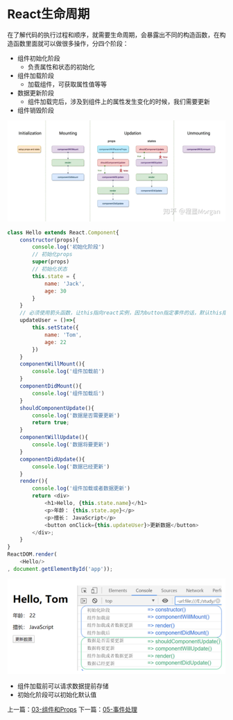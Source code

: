 # React生命周期

在了解代码的执行过程和顺序，就需要生命周期，会暴露出不同的构造函数，在构造函数里面就可以做很多操作，分四个阶段：

- 组件初始化阶段
  - 负责属性和状态的初始化
- 组件加载阶段
  - 加载组件，可获取属性值等等
- 数据更新阶段
  - 组件加载完后，涉及到组件上的属性发生变化的时候，我们需要更新
- 组件销毁阶段

![img](images/5287253-ccb7dedc0f94f981.webp)



```javascript
class Hello extends React.Component{
    constructor(props){
        console.log('初始化阶段')
        // 初始化props
        super(props)
        // 初始化状态
        this.state = {
            name: 'Jack',
            age: 30
        }
    }
    // 必须使用箭头函数，让this指向react实例，因为button指定事件的话，默认this指向button
    updateUser = ()=>{
        this.setState({
            name: 'Tom',
            age: 22
        })
    }
    componentWillMount(){
        console.log('组件加载前')
    }
    componentDidMount(){
        console.log('组件加载后')
    }
    shouldComponentUpdate(){
        console.log('数据是否需要更新')
        return true;
    }
    componentWillUpdate(){
        console.log('数据将要更新')
    }
    componentDidUpdate(){
        console.log('数据已经更新')
    }
    render(){
        console.log('组件加载或者数据更新')
        return <div>
            <h1>Hello, {this.state.name}</h1>
            <p>年龄： {this.state.age}</p>
            <p>擅长： JavaScript</p>
            <button onClick={this.updateUser}>更新数据</button>
        </div>;
    }
}
ReactDOM.render(
    <Hello/>
, document.getElementById('app'));

```

![image-20200513221159499](images/image-20200513221159499.png)

- 组件加载前可以请求数据提前存储
- 初始化阶段可以初始化默认值

上一篇：[03-组件和Props](../03-组件和Props/)
下一篇：[05-事件处理](../05-事件处理/)
